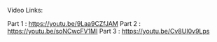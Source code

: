 Video Links:

Part 1 : https://youtu.be/9Laa9CZfJAM
Part 2 : https://youtu.be/soNCwcFV1MI
Part 3 : https://youtu.be/Cv8UI0v9Lps
